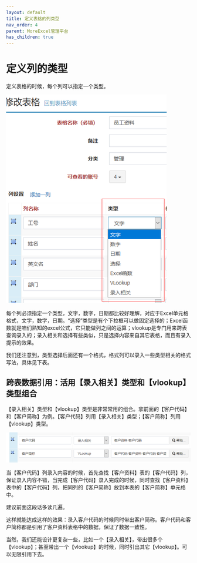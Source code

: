 ```yaml
---
layout: default
title: 定义表格的列类型
nav_order: 4
parent: MoreExcel管理平台
has_children: true
---
```



# 定义列的类型

定义表格的时候，每个列可以指定一个类型。

![image](images/image017.png)
 
每个列必须指定一个类型，文字，数字，日期都比较好理解，对应于Excel单元格格式，文字，数字，日期。“选择”类型是有个下拉框可以做固定选择的；Excel函数就是咱们熟知的excel公式，它只能做列之间的运算；vlookup是专门用来跨表查询录入的；录入相关和选择有些类似，只是选择内容来自其它表格，而且有录入提示的效果。

我们还注意到，类型选择后面还有一个格式，格式列可以录入一些类型相关的格式写法，具体见下表。


## 跨表数据引用：活用【录入相关】类型和【vlookup】类型组合

【录入相关】类型和【vlookup】类型是非常常用的组合。拿前面的【客户代码】和【客户简称】为例。【客户代码】列用【录入相关】类型；【客户简称】列用【vlookup】类型。

![image](images/image027.png)
 
当【客户代码】列录入内容的时候，首先查找【客户资料】表的【客户代码】列，保证录入内容不错，当完成【客户代码】录入完成的时候，同时查找【客户资料】表中的【客户代码】列，把同列的【客户简称】放到本表的【客户简称】单元格中。

建议前面这段话多读几遍。

这样就能达成这样的效果：录入客户代码的时候同时带出客户简称。客户代码和客户简称都是引用了客户资料表格中的数据，保证了数据一致性。

当然，我们还能设计更复杂一些，比如一个【录入相关】，带出很多个【vlookup】；甚至带出一个【vlookup】的时候，同时引出其它【vlookup】。可以无限引用下去。

